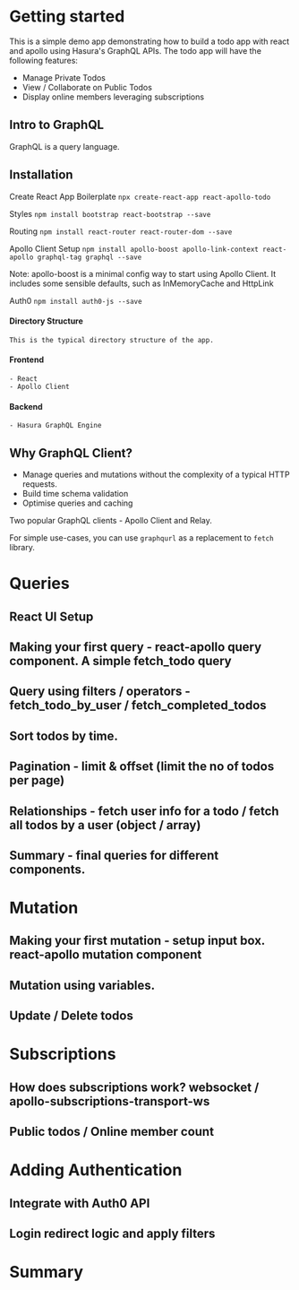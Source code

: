 # Getting started

This is a simple demo app demonstrating how to build a todo app with react and apollo using Hasura's GraphQL APIs. The todo app will have the following features:
- Manage Private Todos
- View / Collaborate on Public Todos
- Display online members leveraging subscriptions

## Intro to GraphQL

GraphQL is a query language.

## Installation

  Create React App Boilerplate
  `npx create-react-app react-apollo-todo`

  Styles
  `npm install bootstrap react-bootstrap --save`

  Routing
  `npm install react-router react-router-dom --save`

  Apollo Client Setup
  `npm install apollo-boost apollo-link-context react-apollo graphql-tag graphql --save`

  Note: apollo-boost is a minimal config way to start using Apollo Client. It includes some sensible defaults, such as InMemoryCache and HttpLink

  Auth0
  `npm install auth0-js --save`

  <insert-gif>

  #### Directory Structure
    This is the typical directory structure of the app.

  #### Frontend
    - React
    - Apollo Client

  #### Backend
    - Hasura GraphQL Engine

## Why GraphQL Client?

- Manage queries and mutations without the complexity of a typical HTTP requests.
- Build time schema validation
- Optimise queries and caching

Two popular GraphQL clients - Apollo Client and Relay.

For simple use-cases, you can use `graphqurl` as a replacement to `fetch` library.

# Queries

## React UI Setup

## Making your first query - react-apollo query component. A simple fetch_todo query

## Query using filters / operators - fetch_todo_by_user / fetch_completed_todos

## Sort todos by time.

## Pagination - limit & offset (limit the no of todos per page)

## Relationships - fetch user info for a todo / fetch all todos by a user (object / array)

## Summary - final queries for different components.

# Mutation

## Making your first mutation - setup input box. react-apollo mutation component

## Mutation using variables.

## Update / Delete todos

# Subscriptions

## How does subscriptions work? websocket / apollo-subscriptions-transport-ws

## Public todos / Online member count

# Adding Authentication

## Integrate with Auth0 API

## Login redirect logic and apply filters

# Summary



